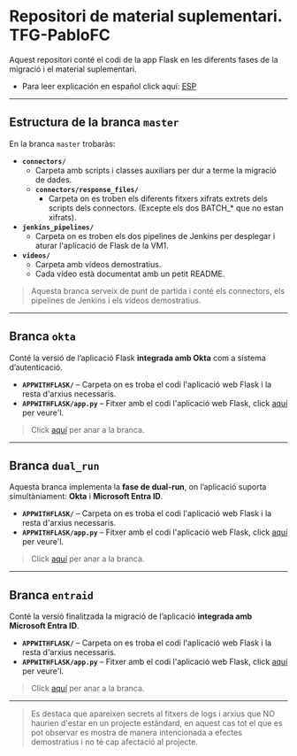 # Repositori de material suplementari. TFG-PabloFC 

Aquest repositori conté el codi de la app Flask en les diferents fases de la migració i el material suplementari.

- Para leer explicación en español click aquí: [ESP](https://github.com/pablofc18/myApp/blob/master/README.es.md)

---

## Estructura de la branca `master`

En la branca `master` trobaràs:

- **`connectors/`**  
  - Carpeta amb scripts i classes auxiliars per dur a terme la migració de dades.  
  - **`connectors/response_files/`**   
    - Carpeta on es troben els diferents fitxers xifrats extrets dels scripts dels connectors. (Excepte els dos BATCH_* que no estan xifrats).
- **`jenkins_pipelines/`**  
  - Carpeta on es troben els dos pipelines de Jenkins per desplegar i aturar l'aplicació de Flask de la VM1.
- **`videos/`**  
  - Carpeta amb vídeos demostratius.  
  - Cada vídeo està documentat amb un petit README.

> Aquesta branca serveix de punt de partida i conté els connectors, els pipelines de Jenkins i els vídeos demostratius.
---

## Branca `okta`

Conté la versió de l’aplicació Flask **integrada amb Okta** com a sistema d’autenticació.

- **`APPWITHFLASK/`** – Carpeta on es troba el codi l'aplicació web Flask i la resta d'arxius necessaris.
- **`APPWITHFLASK/app.py`** – Fitxer amb el codi l'aplicació web Flask, click [aquí](https://github.com/pablofc18/myApp/blob/okta/APPWITHFLASK/app.py) per veure'l.

> Click [aquí](https://github.com/pablofc18/myApp/tree/okta) per anar a la branca.
---

## Branca `dual_run`

Aquesta branca implementa la **fase de dual-run**, on l’aplicació suporta simultàniament: **Okta** i **Microsoft Entra ID**.

- **`APPWITHFLASK/`** – Carpeta on es troba el codi l'aplicació web Flask i la resta d'arxius necessaris.
- **`APPWITHFLASK/app.py`** – Fitxer amb el codi l'aplicació web Flask, click [aquí](https://github.com/pablofc18/myApp/blob/okta/APPWITHFLASK/app.py) per veure'l.

> Click [aquí](https://github.com/pablofc18/myApp/tree/dual_run) per anar a la branca.
---

## Branca `entraid`

Conté la versió finalitzada la migració de l’aplicació **integrada amb Microsoft Entra ID**.

- **`APPWITHFLASK/`** – Carpeta on es troba el codi l'aplicació web Flask i la resta d'arxius necessaris.
- **`APPWITHFLASK/app.py`** – Fitxer amb el codi l'aplicació web Flask, click [aquí](https://github.com/pablofc18/myApp/blob/okta/APPWITHFLASK/app.py) per veure'l.

> Click [aquí](https://github.com/pablofc18/myApp/tree/entraid) per anar a la branca.

---

> Es destaca que apareixen secrets al fitxers de logs i arxius que NO haurien d'estar en un projecte estàndard, en aquest cas tot el que es pot observar es mostra de manera intencionada a efectes demostratius i no té cap afectació al projecte.



